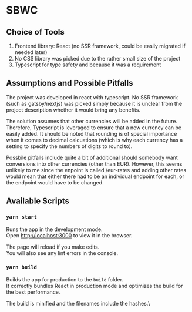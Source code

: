 # SBWC

## Choice of Tools

1. Frontend library: React (no SSR framework, could be easily migrated if needed later)
2. No CSS library was picked due to the rather small size of the project
3. Typescript for type safety and because it was a requirement

## Assumptions and Possible Pitfalls

The project was developed in react with typescript. No SSR framework (such as gatsby/nextjs) was picked simply because it is unclear from the project description whether it would bring any benefits.

The solution assumes that other currencies will be added in the future. Therefore, Typescript is leveraged to ensure that a new currency can be easily added. It should be noted that rounding is of special importance when it comes to decimal calcuations (which is why each currency has a setting to specify the numbers of digits to round to).

Possbile pitfalls include quite a bit of additional should somebody want conversions into other currencies (other than EUR). However, this seems unlikely to me since the enpoint is called /eur-rates and adding other rates would mean that either there had to be an individual endpoint for each, or the endpoint would have to be changed.

## Available Scripts

### `yarn start`

Runs the app in the development mode.\
Open [http://localhost:3000](http://localhost:3000) to view it in the browser.

The page will reload if you make edits.\
You will also see any lint errors in the console.

### `yarn build`

Builds the app for production to the `build` folder.\
It correctly bundles React in production mode and optimizes the build for the best performance.

The build is minified and the filenames include the hashes.\

